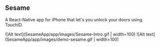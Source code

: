 ## Sesame
A React-Native app for iPhone that let's you unlock your doors using TouchID.

![Alt text](SesameApp/app/images/Sesame-Intro.gif | width=100) ![Alt text](SesameApp/app/images/demo-sesame.gif | width=100)
